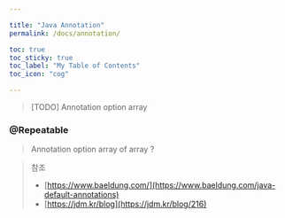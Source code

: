 ```yaml
---

title: "Java Annotation"
permalink: /docs/annotation/

toc: true
toc_sticky: true
toc_label: "My Table of Contents"
toc_icon: "cog"

---
```








> [TODO] Annotation option array



### @Repeatable

> Annotation option array of array ?





> 참조
>
> - [https://www.baeldung.com/](https://www.baeldung.com/java-default-annotations)
> - [https://jdm.kr/blog](https://jdm.kr/blog/216)

